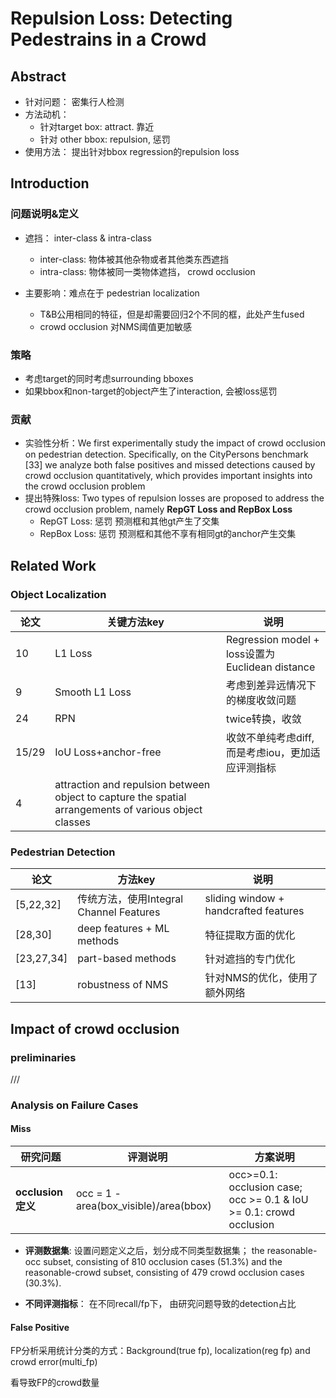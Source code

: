 # Repulsion Loss: Detecting Pedestrains in a Crowd

## Abstract

- 针对问题： 密集行人检测
- 方法动机：
  - 针对target box: attract. 靠近
  - 针对 other bbox: repulsion, 惩罚  
- 使用方法： 提出针对bbox regression的repulsion loss


## Introduction

### 问题说明&定义

- 遮挡： inter-class & intra-class
  - inter-class: 物体被其他杂物或者其他类东西遮挡
  - intra-class: 物体被同一类物体遮挡， crowd occlusion

- 主要影响：难点在于 pedestrian localization
  - T&B公用相同的特征，但是却需要回归2个不同的框，此处产生fused
  - crowd occlusion 对NMS阈值更加敏感 

### 策略

- 考虑target的同时考虑surrounding bboxes
- 如果bbox和non-target的object产生了interaction, 会被loss惩罚


### 贡献

- 实验性分析：We first experimentally study the impact of crowd occlusion on pedestrian detection. Specifically, on the CityPersons benchmark [33] we analyze both false positives and missed detections caused by crowd occlusion quantitatively, which provides important insights into the crowd occlusion problem
- 提出特殊loss: Two types of repulsion losses are proposed to address the crowd occlusion problem, namely **RepGT Loss and RepBox Loss**
  - RepGT Loss: 惩罚 预测框和其他gt产生了交集
  - RepBox Loss: 惩罚 预测框和其他不享有相同gt的anchor产生交集


## Related Work

### Object Localization


|论文|关键方法key| 说明|
| --- | --- | --- |
|10   |L1 Loss | Regression model + loss设置为 Euclidean distance|
|9    | Smooth L1 Loss| 考虑到差异远情况下的梯度收敛问题|
|24   | RPN| twice转换，收敛|
|15/29| IoU Loss+anchor-free| 收敛不单纯考虑diff,而是考虑iou，更加适应评测指标|
|4    | attraction and repulsion between object to capture the spatial arrangements of various object classes|


### Pedestrian Detection

|论文|方法key|说明|
| ---|---|---|
|[5,22,32]|传统方法，使用Integral Channel Features|sliding window + handcrafted features|
|[28,30]|deep features + ML methods|特征提取方面的优化|
|[23,27,34]|part-based methods|针对遮挡的专门优化|
|[13]|robustness of NMS|针对NMS的优化，使用了额外网络|


## Impact of crowd occlusion

### preliminaries

///

### Analysis on Failure Cases


#### Miss
|研究问题|评测说明|方案说明|
| --- | --- | --- |
|**occlusion定义**|occ = 1 - area(box_visible)/area(bbox)|occ>=0.1: occlusion case; occ >= 0.1 & IoU >= 0.1: crowd occlusion|

- **评测数据集**: 设置问题定义之后，划分成不同类型数据集； the reasonable-occ subset, consisting of 810 occlusion cases (51.3%) and the reasonable-crowd
subset, consisting of 479 crowd occlusion cases (30.3%).

- **不同评测指标**： 在不同recall/fp下， 由研究问题导致的detection占比


#### False Positive

FP分析采用统计分类的方式：Background(true fp), localization(reg fp) and crowd error(multi_fp)

看导致FP的crowd数量






